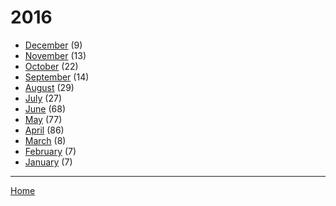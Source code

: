 # 2016

  * [December](./2016-12.md) (9)
  * [November](./2016-11.md) (13)
  * [October](./2016-10.md) (22)
  * [September](./2016-09.md) (14)
  * [August](./2016-08.md) (29)
  * [July](./2016-07.md) (27)
  * [June](./2016-06.md) (68)
  * [May](./2016-05.md) (77)
  * [April](./2016-04.md) (86)
  * [March](./2016-03.md) (8)
  * [February](./2016-02.md) (7)
  * [January](./2016-01.md) (7)

----

[Home](../)
